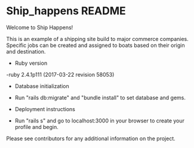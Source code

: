 # Ship_happens README

Welcome to Ship Happens!

This is an example of a shipping site build to major commerce companies. Specific jobs can be created and assigned to boats based on their origin and destination.



* Ruby version

-ruby 2.4.1p111 (2017-03-22 revision 58053)

* Database initialization

- Run "rails db:migrate" and "bundle install" to set database and gems.

* Deployment instructions

- Run "rails s" and go to localhost:3000 in your browser to create your profile and begin.

Please see contributors for any additional information on the project.
